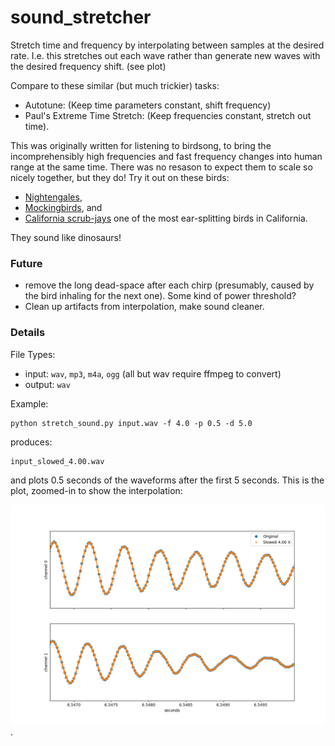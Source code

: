 # sound_stretcher

Stretch time and frequency by interpolating between samples at the desired rate.  I.e. this stretches out each wave rather than generate new waves with the desired frequency shift.  (see plot)

Compare to these similar (but much trickier) tasks:

* Autotune:  (Keep time parameters constant, shift frequency)
* Paul's Extreme Time Stretch:  (Keep frequencies constant, stretch out time).


This was originally written for listening to birdsong, to bring the incomprehensibly high frequencies and fast frequency changes into human range at the same time.  There was no resason to expect them to scale so nicely together, but they do!  Try it out on these birds:

* [Nightengales](https://up.wjbk.site/w/index.php?title=Special:MediaSearch&search=nightengale&type=audio),
* [Mockingbirds](https://up.wjbk.site/w/index.php?title=Special:MediaSearch&search=mockingbird&type=audio), and
* [California scrub-jays](https://up.wjbk.site/w/index.php?search=Aphelocoma+californica+&title=Special:MediaSearch&go=Go&type=audio) one of the most ear-splitting birds in California.  
  
They sound like dinosaurs!

### Future
* remove the long dead-space after each chirp (presumably, caused by the bird inhaling for the next one).  Some kind of power threshold?
* Clean up artifacts from interpolation, make sound cleaner.  

### Details

File Types:
 * input: `wav`, `mp3`, `m4a`, `ogg`  (all but wav require ffmpeg to convert)
 * output:  `wav`

Example:

    python stretch_sound.py input.wav -f 4.0 -p 0.5 -d 5.0

produces:

    input_slowed_4.00.wav
    

and plots 0.5 seconds of the waveforms after the first 5 seconds.  This is the plot, zoomed-in to show the interpolation:

![Example 1-channel plot, zoomed in.](https://github.com/andsmith/sound_stretcher/blob/main/ex_plot.png).
